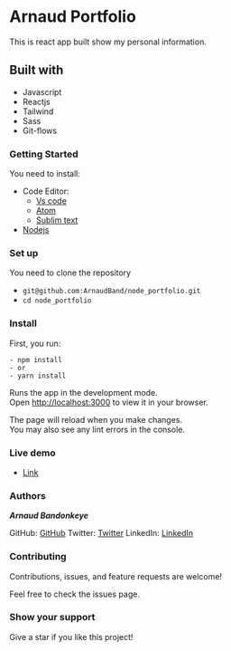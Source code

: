 # Arnaud Portfolio

This is react app built show my personal information.

## Built with

- Javascript
- Reactjs
- Tailwind
- Sass
- Git-flows

### Getting Started
 
 You need to install:
- Code Editor:
  - [Vs code](https://code.visualstudio.com/download)
  - [Atom](https://flight-manual.atom.io/getting-started/sections/installing-atom/)
  - [Sublim text](https://www.sublimetext.com/download)
- [Nodejs](https://nodejs.org/en/download/)

### Set up

You need to clone the repository

- `git@github.com:ArnaudBand/node_portfolio.git`
- `cd node_portfolio`

### Install

First, you run:
 ```
- npm install
- or
- yarn install
```


Runs the app in the development mode.\
Open [http://localhost:3000](http://localhost:3000) to view it in your browser.

The page will reload when you make changes.\
You may also see any lint errors in the console.


### Live demo

- [Link](https://arnaudband.github.io/)

### Authors
***Arnaud Bandonkeye***

GitHub: [GitHub](https://github.com/ArnaudBand)
Twitter: [Twitter](https://www.linkedin.com/in/ArnaudBandonkeye/)
LinkedIn: [LinkedIn](https://twitter.com/ba104781)

### Contributing

Contributions, issues, and feature requests are welcome!

Feel free to check the issues page.

### Show your support
Give a star if you like this project!

